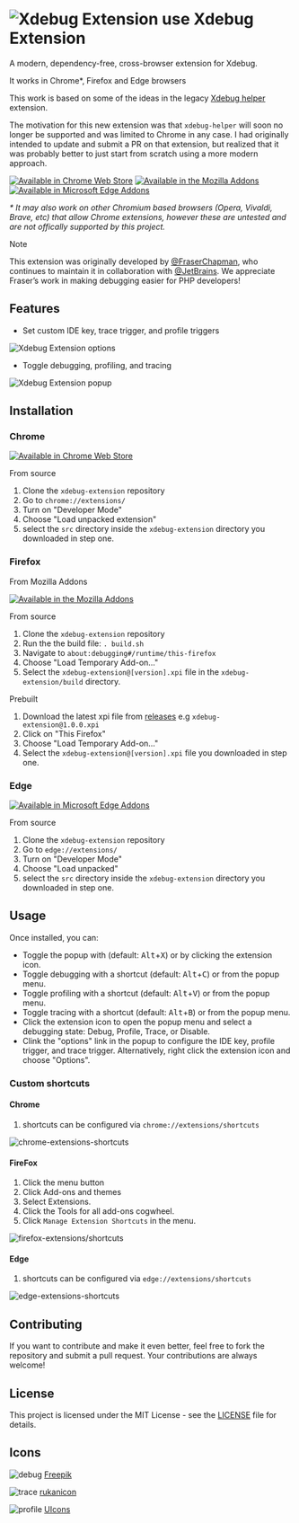 # ![Xdebug Extension use](src/img/debug32.png) Xdebug Extension

A modern, dependency-free, cross-browser extension for Xdebug.

It works in Chrome*, Firefox and Edge browsers

This work is based on some of the ideas in the legacy [Xdebug helper](https://chromewebstore.google.com/detail/xdebug-helper/eadndfjplgieldjbigjakmdgkmoaaaoc) extension.

The motivation for this new extension was that `xdebug-helper` will soon no longer be supported and was limited to Chrome in any case. I had originally intended to update and submit a PR on that extension, but realized that it was probably better to just start from scratch using a more modern approach.

[![Available in Chrome Web Store](img/for-chrome.png)](https://chromewebstore.google.com/detail/xdebug-extension/aoelhdemabeimdhedkidlnbkfhnhgnhm) [![Available in the Mozilla Addons](img/for-firefox.png)](https://addons.mozilla.org/en-GB/firefox/addon/xdebug-extension/) [![Available in Microsoft Edge Addons](img/for-edge.png)](https://microsoftedge.microsoft.com/addons/detail/xdebug-extension/kddfioocjgjmmambaijldfbpiaecmoco)

_* It may also work on other Chromium based browsers (Opera, Vivaldi, Brave, etc) that allow Chrome extensions, however these are untested and are not offically supported by this project._

> [!NOTE]
> This extension was originally developed by [@FraserChapman](https://github.com/FraserChapman), who continues to maintain it in collaboration with [@JetBrains](https://github.com/JetBrains).
> We appreciate Fraser’s work in making debugging easier for PHP developers!

## Features

- Set custom IDE key, trace trigger, and profile triggers

![Xdebug Extension options](img/xdebug-extension-options.png)

- Toggle debugging, profiling, and tracing

![Xdebug Extension popup](img/xdebug-extension-popup.png)

## Installation

### Chrome

[![Available in Chrome Web Store](img/for-chrome.png)](https://chromewebstore.google.com/detail/xdebug-extension/aoelhdemabeimdhedkidlnbkfhnhgnhm)

From source

1) Clone the `xdebug-extension` repository
2) Go to `chrome://extensions/`
3) Turn on "Developer Mode"
4) Choose "Load unpacked extension"
5) select the `src` directory inside the `xdebug-extension` directory you downloaded in step one.

### Firefox

From Mozilla Addons

[![Available in the Mozilla Addons](img/for-firefox.png)](https://addons.mozilla.org/en-GB/firefox/addon/xdebug-extension/)

From source

1) Clone the `xdebug-extension` repository
2) Run the the build file: `. build.sh`
3) Navigate to `about:debugging#/runtime/this-firefox`
4) Choose "Load Temporary Add-on…"
5) Select the `xdebug-extension@[version].xpi` file in the `xdebug-extension/build` directory.

Prebuilt

1) Download the latest xpi file from [releases](https://github.com/FraserChapman/xdebug-extension/releases) e.g `xdebug-extension@1.0.0.xpi`
2) Click on "This Firefox"
3) Choose "Load Temporary Add-on…"
4) Select the `xdebug-extension@[version].xpi` file you downloaded in step one.

### Edge

[![Available in Microsoft Edge Addons](img/for-edge.png)](https://microsoftedge.microsoft.com/addons/detail/xdebug-extension/kddfioocjgjmmambaijldfbpiaecmoco)

From source

1) Clone the `xdebug-extension` repository
2) Go to `edge://extensions/`
3) Turn on "Developer Mode"
4) Choose "Load unpacked"
5) select the `src` directory inside the `xdebug-extension` directory you downloaded in step one.

## Usage

Once installed, you can:

- Toggle the popup with (default: <kbd>Alt</kbd>+<kbd>X</kbd>) or by clicking the extension icon.
- Toggle debugging with a shortcut (default: <kbd>Alt</kbd>+<kbd>C</kbd>) or from the popup menu.
- Toggle profiling with a shortcut (default: <kbd>Alt</kbd>+<kbd>V</kbd>) or from the popup menu.
- Toggle tracing with a shortcut (default: <kbd>Alt</kbd>+<kbd>B</kbd>) or from the popup menu.
- Click the extension icon to open the popup menu and select a debugging state: Debug, Profile, Trace, or Disable.
- Clink the "options" link in the popup to configure the IDE key, profile trigger, and trace trigger. Alternatively, right click the extension icon and choose "Options".

### Custom shortcuts

#### Chrome

1) shortcuts can be configured via `chrome://extensions/shortcuts`

![chrome-extensions-shortcuts](img/chrome-extensions-shortcuts.png)

#### FireFox

1) Click the menu button
2) Click Add-ons and themes
3) Select Extensions.
4) Click the Tools for all add-ons cogwheel.
5) Click `Manage Extension Shortcuts` in the menu.

![firefox-extensions/shortcuts](img/firefox-extensions-shortcuts.png)

#### Edge

1) shortcuts can be configured via `edge://extensions/shortcuts`

![edge-extensions-shortcuts](img/edge-extensions-shortcuts.png)

## Contributing

If you want to contribute and make it even better, feel free to fork the repository and submit a pull request. Your contributions are always welcome!

## License

This project is licensed under the MIT License - see the [LICENSE](LICENSE) file for details.

## Icons

![debug](src/img/debug16.png) [Freepik](https://www.flaticon.com/free-icons/bug)

![trace](src/img/trace16.png) [rukanicon](https://www.freepik.com/icon/search_4529794#fromView=search&page=2&position=4&uuid=b4d99857-87e6-4c31-8244-0681fc37c27c)

![profile](src/img/profile16.png) [UIcons](https://www.freepik.com/icon/alarm-clock_3914623#fromView=search&page=2&position=53&uuid=2ee3fb72-66da-4ded-b901-b35f13d97f02)
